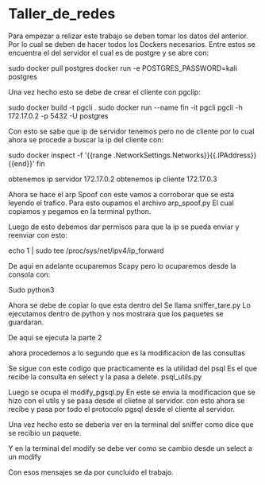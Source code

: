 # Taller_de_redes
Para empezar a relizar este trabajo se deben tomar los datos del anterior.
Por lo cual se deben de hacer todos los Dockers necesarios.
Entre estos se encuentra el del servidor el cual es de postgre y se abre con:

sudo docker pull postgres
docker run -e POSTGRES_PASSWORD=kali postgres

Una vez hecho esto se debe de crear el cliente con pgclip:

sudo docker build -t pgcli .
sudo docker run --name fin  -it pgcli pgcli  -h 172.17.0.2 -p 5432 -U postgres

Con esto se sabe que ip de servidor tenemos pero no de cliente por lo cual ahora se procede 
a buscar la ip del cliente con:

sudo docker inspect -f '{{range .NetworkSettings.Networks}}{{.IPAddress}}{{end}}' fin


obtenemos ip servidor 172.17.0.2
obtenemos ip cliente 172.17.0.3

Ahora se hace el arp Spoof
con este vamos a corroborar que se esta leyendo el trafico.
Para esto oupamos el archivo arp_spoof.py 
El cual copiamos y pegamos en la terminal python.

Luego de esto debemos dar permisos para que la ip se pueda enviar y reenviar con esto:

echo 1 | sudo tee /proc/sys/net/ipv4/ip_forward

De aqui en adelante ocuparemos Scapy pero lo ocuparemos desde la consola con:

Sudo python3

Ahora se debe de copiar lo que esta dentro del 
Se llama sniffer_tare.py
Lo ejecutamos dentro de python y nos mostrara que los paquetes se guardaran.

De aqui se ejecuta la parte 2

ahora procedemos a lo segundo que es la modificacion de las consultas


Se sigue con este codigo que practicamente es la utilidad del psql
Es el que recibe la consulta en select y la pasa a delete.
psql_utils.py

Luego se ocupa el modify_pgsql.py
En este se envia la modificacion que se hizo con el utils y se pasa desde el clietne al servidor.
con esto ahora se recibe y pasa por todo el protocolo pgsql desde el cliente al servidor.

Una vez hecho esto se deberia ver en la terminal del sniffer como dice que se recibio un paquete.

Y en la terminal del modify se debe ver como se cambio desde un select a un modify

Con esos mensajes se da por cuncluido el trabajo.
